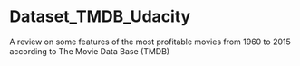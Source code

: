 # Dataset_TMDB_Udacity
A review on some features of the most profitable movies from 1960 to 2015 according to The Movie Data Base (TMDB)
